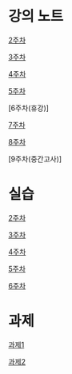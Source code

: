 # 강의 노트

[2주차](https://github.com/qlkdkd/OOP/tree/main/%EA%B0%9D%EC%A7%80/week2)

[3주차]()

[4주차]()

[5주차](https://github.com/qlkdkd/OOP/tree/main/%EA%B0%9D%EC%A7%80/week5)

[6주차(휴강)]

[7주차](https://github.com/qlkdkd/OOP/tree/main/%EA%B0%9D%EC%A7%80/week7)

[8주차](https://github.com/qlkdkd/OOP/tree/main/week8)

[9주차(중간고사)]

# 실습

[2주차]()

[3주차]()

[4주차]()

[5주차]()

[6주차]()

# 과제

[과제1]()

[과제2](https://github.com/qlkdkd/OOP/blob/main/%EA%B0%9D%EC%A7%80/week5/%EC%88%99%EC%A0%9C2.md)
